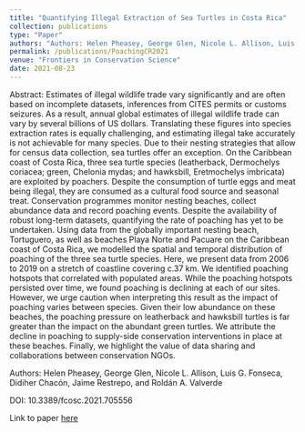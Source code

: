 ```yaml
---
title: "Quantifying Illegal Extraction of Sea Turtles in Costa Rica"
collection: publications
type: "Paper"
authors: "Authors: Helen Pheasey, George Glen, Nicole L. Allison, Luis G. Fonseca, Didiher Chacón, Jaime Restrepo, and Roldán A. Valverde"
permalink: /publications/PoachingCR2021
venue: "Frontiers in Conservation Science"
date: 2021-08-23
---
```


Abstract: 
Estimates of illegal wildlife trade vary significantly and are often based on incomplete datasets, inferences from CITES permits or customs seizures. As a result, annual global estimates of illegal wildlife trade can vary by several billions of US dollars. Translating these figures into species extraction rates is equally challenging, and estimating illegal take accurately is not achievable for many species. Due to their nesting strategies that allow for census data collection, sea turtles offer an exception. On the Caribbean coast of Costa Rica, three sea turtle species (leatherback, Dermochelys coriacea; green, Chelonia mydas; and hawksbill, Eretmochelys imbricata) are exploited by poachers. Despite the consumption of turtle eggs and meat being illegal, they are consumed as a cultural food source and seasonal treat. Conservation programmes monitor nesting beaches, collect abundance data and record poaching events. Despite the availability of robust long-term datasets, quantifying the rate of poaching has yet to be undertaken. Using data from the globally important nesting beach, Tortuguero, as well as beaches Playa Norte and Pacuare on the Caribbean coast of Costa Rica, we modelled the spatial and temporal distribution of poaching of the three sea turtle species. Here, we present data from 2006 to 2019 on a stretch of coastline covering c.37 km. We identified poaching hotspots that correlated with populated areas. While the poaching hotspots persisted over time, we found poaching is declining at each of our sites. However, we urge caution when interpreting this result as the impact of poaching varies between species. Given their low abundance on these beaches, the poaching pressure on leatherback and hawksbill turtles is far greater than the impact on the abundant green turtles. We attribute the decline in poaching to supply-side conservation interventions in place at these beaches. Finally, we highlight the value of data sharing and collaborations between conservation NGOs.

Authors: Helen Pheasey, George Glen, Nicole L. Allison, Luis G. Fonseca, Didiher Chacón, Jaime Restrepo, and Roldán A. Valverde

DOI: 10.3389/fcosc.2021.705556

Link to paper [here](http://constantin-george.github.io/files/Pheasey2021-PoachingCR.pdf)
